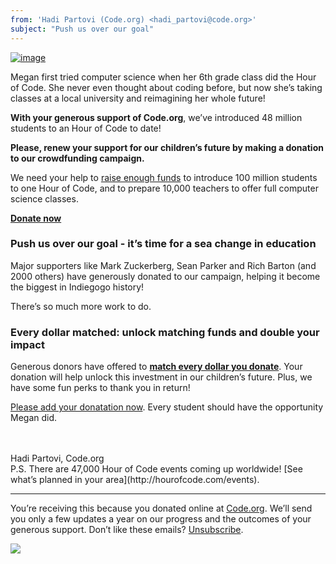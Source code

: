 ```yaml
---
from: 'Hadi Partovi (Code.org) <hadi_partovi@code.org>'
subject: "Push us over our goal"
---
```


[![image](https://code.org/images/fit-450/megan.jpg)](http://igg.me/at/hourofcode/x/9228585)

Megan first tried computer science when her 6th grade class did the Hour of Code. She never even thought about coding before, but now she’s taking classes at a local university and reimagining her whole future! 

**With your generous support of Code.org**, we’ve introduced 48 million students to an Hour of Code to date!

**Please, renew your support for our children’s future by making a donation to our crowdfunding campaign.**

We need your help to [raise enough funds](http://igg.me/at/hourofcode/x/9228585) to introduce 100 million students to one Hour of Code, and to prepare 10,000 teachers to offer full computer science classes.

[**Donate now**](http://igg.me/at/hourofcode/x/9228585)

### Push us over our goal - it’s time for a sea change in education
Major supporters like Mark Zuckerberg, Sean Parker and Rich Barton (and 2000 others) have generously donated to our campaign, helping it become the biggest in Indiegogo history! 

There’s so much more work to do.

### Every dollar matched: unlock matching funds and double your impact
Generous donors have offered to <u>**match every dollar you donate**</u>. Your donation will help unlock this investment in our children’s future. Plus, we have some fun perks to thank you in return!

[Please add your donatation now](http://igg.me/at/hourofcode/x/9228585). Every student should have the opportunity Megan did.

<br/>
<br/>
Hadi Partovi, Code.org

<br/>
P.S. There are 47,000 Hour of Code events coming up worldwide! [See what’s planned in your area](http://hourofcode.com/events). 
<br/>
<hr/>

You’re receiving this because you donated online at [Code.org](https://code.org/). We’ll send you only a few updates a year on our progress and the outcomes of your generous support. Don’t like these emails? [Unsubscribe](<%= unsubscribe_link %>).

![](<%= tracking_pixel %>)

